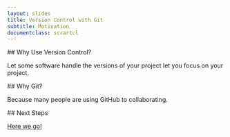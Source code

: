 ```yaml
---
layout: slides
title: Version Control with Git
subtitle: Motivation
documentclass: scrartcl
---
```

<section class="slide">
## Why Use Version Control?

Let some software handle the versions of your project let you focus on your
project.
</section>
<section class="slide">
## Why Git?

Because many people are using GitHub to collaborating.
</section>
<section class="slide">
## Next Steps

[Here we go!](01-backup.html)
</section>
